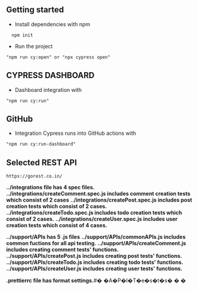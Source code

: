 ## Getting started

- Install dependencies with npm
```
  npm init
```
- Run the project
```
"npm run cy:open" or "npx cypress open"
```

## CYPRESS DASHBOARD 

- Dashboard integration with
```
"npm run cy:run"
```
## GitHub 

- Integration Cypress runs into GitHub actions with
```
"npm run cy:run-dashboard"
```

## Selected REST API

```
https://gorest.co.in/
```

**../integrations file has 4 spec files.**
**../integrations/createComment.spec.js includes comment creation tests which consist of 2 cases**
**../integrations/createPost.spec.js includes post creation tests which consist of 2 cases.**
**../integrations/createTodo.spec.js includes todo creation tests which consist of 2 cases.**
**../integrations/createUser.spec.js includes user creation tests which consist of 4 cases.**

**../support/APIs has 5 .js files**
**../support/APIs/commonAPIs.js includes common fuctions for all api testing.**
**../support/APIs/createComment.js includes creating comment tests' functions.**
**../support/APIs/createPost.js includes creating post tests' functions.**
**../support/APIs/createTodo.js includes creating todo tests' functions.**
**../support/APIs/createUser.js includes creating user tests' functions.**


**.prettierrc file has format settings.**#� �A�P�I�T�e�s�t�s�
�
�
